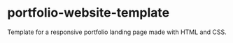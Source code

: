 # portfolio-website-template
Template for a responsive portfolio landing page made with HTML and CSS.
